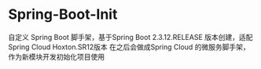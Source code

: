 # Spring-Boot-Init
自定义 Spring Boot 脚手架，基于Spring Boot 2.3.12.RELEASE 版本创建，适配Spring Cloud Hoxton.SR12版本
在之后会做成Spring Cloud 的微服务脚手架，作为新模块开发初始化项目使用
